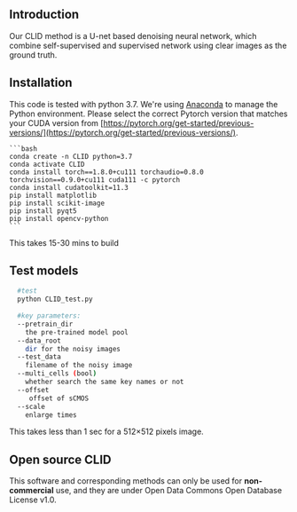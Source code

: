 ## Introduction

Our CLID method is a U-net based  denoising neural network, which combine self-supervised and supervised network using clear images as the ground truth. 


##  Installation
This code is tested with python 3.7.  We're using [Anaconda](https://www.anaconda.com/download/) to manage the Python environment.  Please select the correct Pytorch version that matches your CUDA version from [https://pytorch.org/get-started/previous-versions/](https://pytorch.org/get-started/previous-versions/). 

    ```bash
    conda create -n CLID python=3.7
    conda activate CLID
    conda install torch==1.8.0+cu111 torchaudio=0.8.0 torchvision==0.9.0+cu111 cuda111 -c pytorch
    conda install cudatoolkit=11.3
    pip install matplotlib
    pip install scikit-image
    pip install pyqt5
    pip install opencv-python
    ```
This takes 15-30 mins to build

## Test models

  ```bash
    #test
    python CLID_test.py
    
    #key parameters:
    --pretrain_dir
      the pre-trained model pool
    --data_root
      dir for the noisy images
    --test_data
      filename of the noisy image
    --multi_cells (bool)
      whether search the same key names or not
    --offset
       offset of sCMOS
    --scale
      enlarge times
```
This takes less than 1 sec for a 512×512 pixels image.

## Open source CLID
This software and corresponding methods can only be used for **non-commercial** use, and they are under Open Data Commons Open Database License v1.0.
